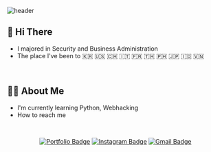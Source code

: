 ![header](https://capsule-render.vercel.app/api?type=waving&color=0:ee82ee,100:6a5acd&height=250&section=header&text=Hayeon%20Kang&fontSize=68&fontAlignY=34&desc=Security%20Engineer&descAlignY=55&animation=twinkling&fontColor=ffffff)

## 👋 Hi There

- I majored in Security and Business Administration
- The place I've been to 🇰🇷 🇺🇸 🇨🇭 🇮🇹 🇫🇷 🇹🇭 🇵🇭 🇯🇵 🇮🇩 🇻🇳
<br>

## 🙋‍♀️ About Me

- I'm currently learning Python, Webhacking
- How to reach me
<br>

<div align=center>

[![Portfolio Badge](http://img.shields.io/badge/-Tech%20blog-black?style=flat-square&logo=github&link=https://gkduss.github.io/)](https://gkduss.github.io/)
[![Instagram Badge](https://img.shields.io/badge/-Instagram-dd2a7b?style=flat-square&logo=instagram&logoColor=white&link=https://www.instagram.com/ha_yeonz/)](https://www.instagram.com/ha_yeonz/) 
[![Gmail Badge](https://img.shields.io/badge/-Gmail-d14836?style=flat-square&logo=Gmail&logoColor=white&link=mailto:gkduss.dev@gmail.com)](mailto:gkduss.dev@gmail.com)
</div>
